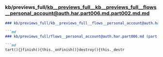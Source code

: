 ### kb/previews_full/kb__previews_full__kb__previews_full__flows__personal_account@auth.har.part006.md.part002.md.md

```md
### kb/previews_full/kb__previews_full__flows__personal_account@auth.har.part006.md.part002.md

```md
### kb/previews_full/flows__personal_account@auth.har.part006.md (part 002)

```md
tart(){}finish(){this._onFinish()}destroy(){this._destr
```

```

```

```
